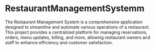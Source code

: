 # RestaurantManagementSystemm
The Restaurant Management System is a comprehensive application designed to streamline and automate various operations of a restaurant. This project provides a centralized platform for managing reservations, orders, menu updates, billing, and more, allowing restaurant owners and staff to enhance efficiency and customer satisfaction.
